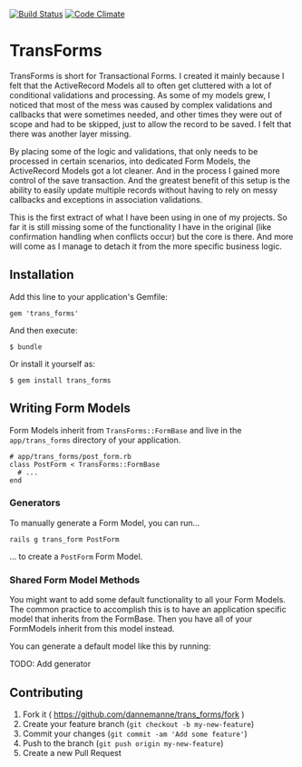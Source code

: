 [![Build Status](https://travis-ci.org/dannemanne/trans_forms.svg?branch=master)](https://travis-ci.org/dannemanne/trans_forms)
[![Code Climate](https://codeclimate.com/github/dannemanne/trans_forms.png)](https://codeclimate.com/github/dannemanne/trans_forms)

# TransForms

TransForms is short for Transactional Forms. I created it mainly because I felt that
the ActiveRecord Models all to often get cluttered with a lot of conditional validations
and processing. As some of my models grew, I noticed that most of the mess was caused
by complex validations and callbacks that were sometimes needed, and other times they
were out of scope and had to be skipped, just to allow the record to be saved. I felt
that there was another layer missing.

By placing some of the logic and validations, that only needs to be processed in certain
scenarios, into dedicated Form Models, the ActiveRecord Models got a lot cleaner. And
in the process I gained more control of the save transaction. And the greatest benefit of
this setup is the ability to easily update multiple records without having to rely on
messy callbacks and exceptions in association validations.

This is the first extract of what I have been using in one of my projects. So far it
is still missing some of the functionality I have in the original (like confirmation
handling when conflicts occur) but the core is there. And more will come as I manage
to detach it from the more specific business logic.

## Installation

Add this line to your application's Gemfile:

    gem 'trans_forms'

And then execute:

    $ bundle

Or install it yourself as:

    $ gem install trans_forms

## Writing Form Models

Form Models inherit from `TransForms::FormBase` and live in the `app/trans_forms`
directory of your application.

    # app/trans_forms/post_form.rb
    class PostForm < TransForms::FormBase
      # ...
    end

### Generators

To manually generate a Form Model, you can run...

    rails g trans_form PostForm

... to create a `PostForm` Form Model.

### Shared Form Model Methods

You might want to add some default functionality to all your Form Models. The common
practice to accomplish this is to have an application specific model that inherits
from the FormBase. Then you have all of your FormModels inherit from this model instead.

You can generate a default model like this by running:

TODO: Add generator

## Contributing

1. Fork it ( https://github.com/dannemanne/trans_forms/fork )
2. Create your feature branch (`git checkout -b my-new-feature`)
3. Commit your changes (`git commit -am 'Add some feature'`)
4. Push to the branch (`git push origin my-new-feature`)
5. Create a new Pull Request
